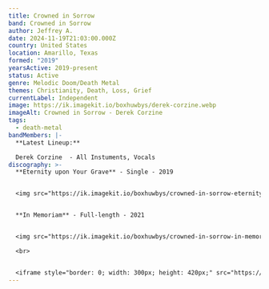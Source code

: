 ```yaml
---
title: Crowned in Sorrow
band: Crowned in Sorrow
author: Jeffrey A.
date: 2024-11-19T21:03:00.000Z
country: United States
location: Amarillo, Texas
formed: "2019"
yearsActive: 2019-present
status: Active
genre: Melodic Doom/Death Metal
themes: Christianity, Death, Loss, Grief
currentLabel: Independent
image: https://ik.imagekit.io/boxhuwbys/derek-corzine.webp
imageAlt: Crowned in Sorrow - Derek Corzine
tags:
  - death-metal
bandMembers: |-
  **Latest Lineup:**

  Derek Corzine  - All Instuments, Vocals
discography: >-
  **Eternity upon Your Grave** - Single - 2019


  <img src="https://ik.imagekit.io/boxhuwbys/crowned-in-sorrow-eternity-upon-your-grave.jpg?updatedAt=1732082896052" alt="Crowned in Sorrow - Eternity Upon Your Grave single cover" style="width:300px; height:auto;">


  **In Memoriam** - Full-length - 2021


  <img src="https://ik.imagekit.io/boxhuwbys/crowned-in-sorrow-in-memoriam.webp?updatedAt=1732083165227" alt="Crowned in Sorrow - In Memoriam album cover" style="width:300px; height:auto;">

  <br>


  <iframe style="border: 0; width: 300px; height: 420px;" src="https://bandcamp.com/EmbeddedPlayer/album=3443421701/size=large/bgcol=333333/linkcol=0f91ff/tracklist=false/transparent=true/" seamless><a href="https://crownedinsorrow.bandcamp.com/album/in-memoriam">In Memoriam by Crowned in Sorrow</a></iframe>
---
```

